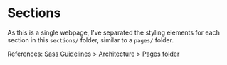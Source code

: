 # Sections

As this is a single webpage, I've separated the styling elements for each section in this `sections/` folder, similar to a `pages/` folder. 

References: 
[Sass Guidelines](http://sass-guidelin.es/) > [Architecture](http://sass-guidelin.es/#architecture) > [Pages folder](http://sass-guidelin.es/#pages-folder)